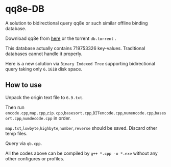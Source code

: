 # qq8e-DB
A solution to bidirectional query qq8e or such similar offline binding database.

Download qq8e from [here](https://github.com/qq8e/qq) or the torrent ```db.torrent``` .

This database actually contains 719753326 key-values. Traditional databases cannot handle it properly.

Here is a new solution via ```Binary Indexed Tree``` supporting bidirectional query taking only ```6.1GiB``` disk space.

## How to use
Unpack the origin text file to ```6.9.txt```.

Then run ```encode.cpp```,```map.cpp```,```zip.cpp```,```basesort.cpp```,```BITencode.cpp```,```numencode.cpp```,```basesort.cpp```,```numdecode.cpp``` in order.

```map.txt```,```lowbyte```,```highbyte```,```number```,```reverse``` should be saved. Discard other temp files.

Query via ```qb.cpp```.

All the codes above can be compiled by ```g++ *.cpp -o *.exe``` without any other configures or profiles.
